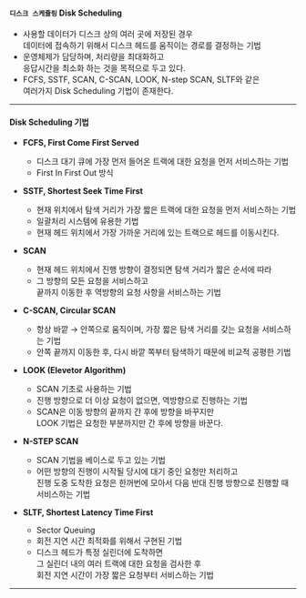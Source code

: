
#### `디스크 스케쥴링` Disk Scheduling

- 사용할 데이터가 디스크 상의 여러 곳에 저장된 경우 <br/>
	데이터에 접속하기 위해서 디스크 헤드를 움직이는 경로를 결정하는 기법
- 운영체제가 담당하며, 처리량을 최대화하고 <br/>
	응답시간을 최소화 하는 것을 목적으로 두고 있다.
- FCFS, SSTF, SCAN, C-SCAN, LOOK, N-step SCAN, SLTF와 같은 <br/>
	여러가지 Disk Scheduling 기법이 존재한다.

---

#### Disk Scheduling 기법

- **FCFS, First Come First Served**
	- 디스크 대기 큐에 가장 먼저 들어온 트랙에 대한 요청을 먼저 서비스하는 기법
	- First In First Out 방식
	
- **SSTF, Shortest Seek Time First**
	- 현재 위치에서 탐색 거리가 가장 짧은 트랙에 대한 요청을 먼저 서비스하는 기법
	- 일괄처리 시스템에 유용한 기법
	- 현재 헤드 위치에서 가장 가까운 거리에 있는 트랙으로 헤드를 이동시킨다.

- **SCAN**
	- 현재 헤드 위치에서 진행 방향이 결정되면 탐색 거리가 짧은 순서에 따라
	- 그 방향의 모든 요청을 서비스하고 <br/>
		끝까지 이동한 후 역방향의 요청 사항을 서비스하는 기법
	
- **C-SCAN, Circular SCAN**
	- 항상 바깥 → 안쪽으로 움직이며, 가장 짧은 탐색 거리를 갖는 요청을 서비스하는 기법
	- 안쪽 끝까지 이동한 후, 다시 바깥 쪽부터 탐색하기 때문에 비교적 공평한 기법
	
- **LOOK (Elevetor Algorithm)**
	- SCAN 기초로 사용하는 기법
	- 진행 방향으로 더 이상 요청이 없으면, 역방향으로 진행하는 기법
	- SCAN은 이동 방향의 끝까지 간 후에 방향을 바꾸지만 <br/>
		LOOK 기법은 요청한 부분까지만 간 후에 방향을 바꾼다.
		
- **N-STEP SCAN**
	- SCAN 기법을 베이스로 두고 있는 기법
	- 어떤 방향의 진행이 시작될 당시에 대기 중인 요청만 처리하고 <br/>
		진행 도중 도착한 요청은 한꺼번에 모아서 
		다음 반대 진행 방향으로 진행할 때 서비스하는 기법
		
- **SLTF, Shortest Latency Time First**
	- Sector Queuing
	- 회전 지연 시간 최적화를 위해서 구현된 기법
	- 디스크 헤드가 특정 실린더에 도착하면 <br/>
		그 실린더 내의 여러 트랙에 대한 요청을 검사한 후 <br/>
		회전 지연 시간이 가장 짧은 요청부터 서비스하는 기법

---
